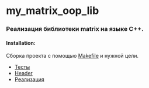# my_matrix_oop_lib

### Реализация библиотеки matrix на языке С++.

#### Installation:
Сборка проекта с помощью [Makefile](https://github.com/GTimsan/my_matrix_oop_lib/blob/main/src/Makefile) и нужной цели.

- [Тесты](https://github.com/GTimsan/my_matrix_oop_lib/blob/main/src/tests.cpp)
- [Header](https://github.com/GTimsan/my_matrix_oop_lib/blob/main/src/s21_matrix_oop.h)
- [Реализация](https://github.com/GTimsan/my_matrix_oop_lib/blob/main/src/s21_matrix_oop.cc)
